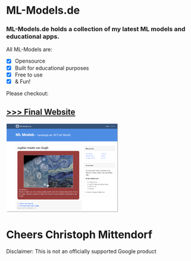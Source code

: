 # ML-Models.de
### ML-Models.de holds a collection of my latest ML models and educational apps.

All ML-Models are:

- [x] Opensource
- [x] Built for educational purposes
- [x] Free to use
- [x] & Fun!

Please checkout:
## [>>> Final Website](https://http://ml-models.de/// "ML-Models")

<img src="https://github.com/Cassini-chris/ML-Models.de/blob/main/_GITHUB/readme/images/ml-models.png" alt="ML-models" width="60%">

# Cheers Christoph Mittendorf

Disclaimer: This is not an officially supported Google product
